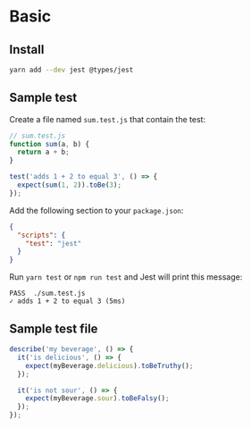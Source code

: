 # Basic

## Install

```sh
yarn add --dev jest @types/jest
```


## Sample test

Create a file named `sum.test.js` that contain the test:

```js
// sum.test.js
function sum(a, b) {
  return a + b;
}

test('adds 1 + 2 to equal 3', () => {
  expect(sum(1, 2)).toBe(3);
});
```

Add the following section to your `package.json`:

```json
{
  "scripts": {
    "test": "jest"
  }
}
```

Run `yarn test` or `npm run test` and Jest will print this message:

```
PASS  ./sum.test.js
✓ adds 1 + 2 to equal 3 (5ms)
```


## Sample test file

```js
describe('my beverage', () => {
  it('is delicious', () => {
    expect(myBeverage.delicious).toBeTruthy();
  });

  it('is not sour', () => {
    expect(myBeverage.sour).toBeFalsy();
  });
});
```